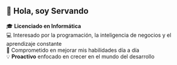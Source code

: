 ## 👋 Hola, soy Servando  

🎓 **Licenciado en Informática**  
💻 Interesado por la programación, la inteligencia de negocios y el aprendizaje constante  
🚀 Comprometido en mejorar mis habilidades día a día  
💡 **Proactivo** enfocado en crecer en el mundo del desarrollo
